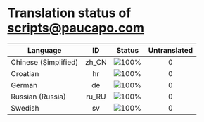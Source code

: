 # Translation status of scripts@paucapo.com

Language | ID | Status | Untranslated
---------|:--:|:------:|:-----------:
Chinese (Simplified) | zh_CN | ![100%](http://progressed.io/bar/100) | 0
Croatian | hr | ![100%](http://progressed.io/bar/100) | 0
German | de | ![100%](http://progressed.io/bar/100) | 0
Russian (Russia) | ru_RU | ![100%](http://progressed.io/bar/100) | 0
Swedish | sv | ![100%](http://progressed.io/bar/100) | 0
